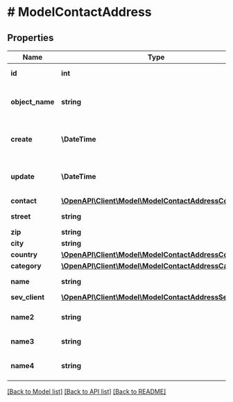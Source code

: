 # # ModelContactAddress

## Properties

Name | Type | Description | Notes
------------ | ------------- | ------------- | -------------
**id** | **int** | The contact address id | [optional] [readonly]
**object_name** | **string** | The contact address object name | [optional] [readonly]
**create** | **\DateTime** | Date of contact address creation | [optional] [readonly]
**update** | **\DateTime** | Date of last contact address update | [optional] [readonly]
**contact** | [**\OpenAPI\Client\Model\ModelContactAddressContact**](ModelContactAddressContact.md) |  |
**street** | **string** | Street name | [optional]
**zip** | **string** | Zib code | [optional]
**city** | **string** | City name | [optional]
**country** | [**\OpenAPI\Client\Model\ModelContactAddressCountry**](ModelContactAddressCountry.md) |  |
**category** | [**\OpenAPI\Client\Model\ModelContactAddressCategory**](ModelContactAddressCategory.md) |  | [optional]
**name** | **string** | Name in address | [optional]
**sev_client** | [**\OpenAPI\Client\Model\ModelContactAddressSevClient**](ModelContactAddressSevClient.md) |  | [optional]
**name2** | **string** | Second name in address | [optional]
**name3** | **string** | Third name in address | [optional]
**name4** | **string** | Fourth name in address | [optional]

[[Back to Model list]](../../README.md#models) [[Back to API list]](../../README.md#endpoints) [[Back to README]](../../README.md)
